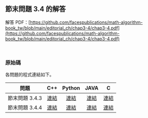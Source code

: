 ## 節末問題 3.4 的解答

解答 PDF：[https://github.com/facespublications/math-algorithm-book_tw/blob/main/editorial_ch/chap3-4/chap3-4.pdf](https://github.com/facespublications/math-algorithm-book_tw/blob/main/editorial_ch/chap3-4/chap3-4.pdf)

<br />

### 原始碼

各問題的程式連結如下。

| 問題 | C++ | Python | JAVA | C |
|:---:|:---:|:---:|:---:|:---:|
| 節末問題 3.4.3 | [連結](https://github.com/facespublications/math-algorithm-book_tw/blob/main/editorial_ch/chap3-4/prob3-4-3.cpp) | [連結](https://github.com/facespublications/math-algorithm-book_tw/blob/main/editorial_ch/chap3-4/prob3-4-3.py) | [連結](https://github.com/facespublications/math-algorithm-book_tw/blob/main/editorial_ch/chap3-4/prob3-4-3.java) | [連結](https://github.com/facespublications/math-algorithm-book_tw/blob/main/editorial_ch/chap3-4/prob3-4-3.c) |
| 節末問題 3.4.4 | [連結](https://github.com/facespublications/math-algorithm-book_tw/blob/main/editorial_ch/chap3-4/prob3-4-4.cpp) | [連結](https://github.com/facespublications/math-algorithm-book_tw/blob/main/editorial_ch/chap3-4/prob3-4-4.py) | [連結](https://github.com/facespublications/math-algorithm-book_tw/blob/main/editorial_ch/chap3-4/prob3-4-4.java) | [連結](https://github.com/facespublications/math-algorithm-book_tw/blob/main/editorial_ch/chap3-4/prob3-4-4.c) |
